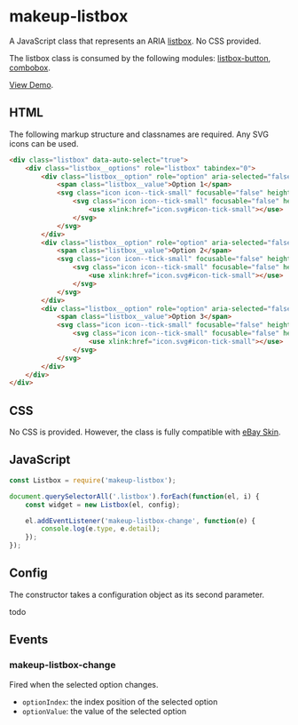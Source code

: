 # makeup-listbox

A JavaScript class that represents an ARIA [listbox](https://ebay.github.io/mindpatterns/input/listbox/index.html). No CSS provided.

The listbox class is consumed by the following modules: [listbox-button](../makeup-listbox-button)</a>, [combobox](../makeup-combobox).

[View Demo](https://makeup.github.io/makeup-js/makeup-listbox/index.html).

## HTML

The following markup structure and classnames are required. Any SVG icons can be used.

```html
<div class="listbox" data-auto-select="true">
    <div class="listbox__options" role="listbox" tabindex="0">
        <div class="listbox__option" role="option" aria-selected="false">
            <span class="listbox__value">Option 1</span>
            <svg class="icon icon--tick-small" focusable="false" height="8" width="8">
                <svg class="icon icon--tick-small" focusable="false" height="8" width="8">
                    <use xlink:href="icon.svg#icon-tick-small"></use>
                </svg>
            </svg>
        </div>
        <div class="listbox__option" role="option" aria-selected="false">
            <span class="listbox__value">Option 2</span>
            <svg class="icon icon--tick-small" focusable="false" height="8" width="8">
                <svg class="icon icon--tick-small" focusable="false" height="8" width="8">
                    <use xlink:href="icon.svg#icon-tick-small"></use>
                </svg>
            </svg>
        </div>
        <div class="listbox__option" role="option" aria-selected="false">
            <span class="listbox__value">Option 3</span>
            <svg class="icon icon--tick-small" focusable="false" height="8" width="8">
                <svg class="icon icon--tick-small" focusable="false" height="8" width="8">
                    <use xlink:href="icon.svg#icon-tick-small"></use>
                </svg>
            </svg>
        </div>
    </div>
</div>
```

## CSS

No CSS is provided. However, the class is fully compatible with [eBay Skin](https://ebay.github.io/skin/#listbox).

## JavaScript

```js
const Listbox = require('makeup-listbox');

document.querySelectorAll('.listbox').forEach(function(el, i) {
    const widget = new Listbox(el, config);

    el.addEventListener('makeup-listbox-change', function(e) {
        console.log(e.type, e.detail);
    });
});
```

## Config

The constructor takes a configuration object as its second parameter.

todo

## Events

### makeup-listbox-change

Fired when the selected option changes.

* `optionIndex`: the index position of the selected option
* `optionValue`: the value of the selected option
